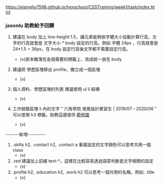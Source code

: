 https://elaineliu7598.github.io/hexschool/CSSTraining/week1/task/index.html

### jasonlu 助教給予回饋

1. 建議在 body 加上 line-height:1.5，讓元素能夠依字體大小自動計算行高，文字的行高就會是 文字大小 * body 設定的行高。例如 字體 24px ，行高就會是 24*1.5 = 36px。在 body 設定行高後文字都不需要設定行高。
    * (v)原本散落在各個需要的標籤上，改成統一放在 body

2. 建議把 學歷區塊移出 profile，獨立成一個區塊
    * (v)

3. 個人資料、學歷區塊的列表 建議使用 ul li 結構
    * (v)

4. 工作經驗區塊 li 內的文字 " 六角學院 視覺設計實習生 | 2019/07－2020/06 " 可以使用 h3 標籤，助教這邊提供 [範例圖](https://i.imgur.com/EqaKy2j.png)
    * (v)
  
  -------新增---------
1. .skills h2, .contact h2, .contact a 重複設定的文字顏色可以思考共用一個 class
    * (v)
2. .red 建議加上前綴 text-*，這樣在比較容易透過語意判斷是文字相關的設定
    * (v)
3. .profile h2, .education h2, .work h2 可以思考一個共用的名稱，例如: .title
    * (v)
